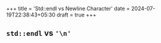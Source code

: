 +++
title = 'Std::endl vs Newline Character'
date = 2024-07-19T22:38:43+05:30
draft = true
+++

## `std::endl` vs `'\n'`
